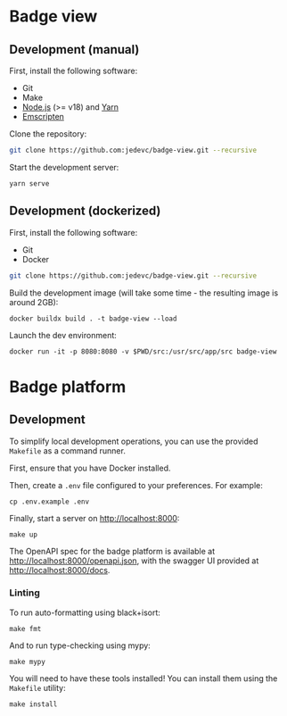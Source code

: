 # Badge view

## Development (manual)

First, install the following software:

- Git
- Make
- [Node.js](https://nodejs.org) (>= v18) and [Yarn](https://yarnpkg.com/)
- [Emscripten](https://emscripten.org/)

Clone the repository:

```bash
git clone https://github.com:jedevc/badge-view.git --recursive
```

Start the development server:

```
yarn serve
```

## Development (dockerized)

First, install the following software:

- Git
- Docker

```bash
git clone https://github.com:jedevc/badge-view.git --recursive
```

Build the development image (will take some time - the resulting image is
around 2GB):

```
docker buildx build . -t badge-view --load
```

Launch the dev environment:

```
docker run -it -p 8080:8080 -v $PWD/src:/usr/src/app/src badge-view
```

# Badge platform

## Development

To simplify local development operations, you can use the provided `Makefile`
as a command runner.

First, ensure that you have Docker installed.

Then, create a `.env` file configured to your preferences. For example:

    cp .env.example .env

Finally, start a server on <http://localhost:8000>:

    make up

The OpenAPI spec for the badge platform is available at
<http://localhost:8000/openapi.json>, with the swagger UI provided at
<http://localhost:8000/docs>.

### Linting

To run auto-formatting using black+isort:

    make fmt

And to run type-checking using mypy:

    make mypy
    
You will need to have these tools installed! You can install them using the
`Makefile` utility:

    make install
